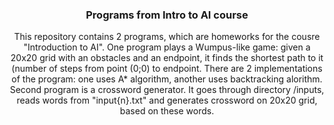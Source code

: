   <h3 align="center">Programs from Intro to AI course</h3>

  <div align="center">
    This repository contains 2 programs, which are homeworks for the cousre "Introduction to AI". One program plays a Wumpus-like game: given a 20x20 grid with an obstacles and an endpoint,
    it finds the shortest path to it (number of steps from point (0;0) to endpoint. There are 2 implementations of the program: one uses A* algorithm, another uses backtracking alorithm.
  </div>
  <div align="center">
    Second program is a crossword generator. It goes through directory /inputs, reads words from "input{n}.txt" and generates crossword on 20x20 grid, based on these words. 
  </div>
  
